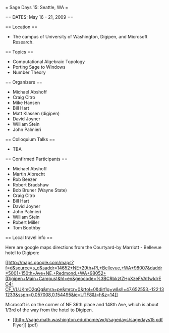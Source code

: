 = Sage Days 15: Seattle, WA =

== DATES: May 16 - 21, 2009 ==

== Location ==
 * The campus of University of Washington, Digipen, and Microsoft Research.

== Topics ==
 * Computational Algebraic Topology
 * Porting Sage to Windows
 * Number Theory

== Organizers ==
 * Michael Abshoff
 * Craig Citro
 * Mike Hansen
 * Bill Hart
 * Matt Klassen (digipen)
 * David Joyner
 * William Stein
 * John Palmieri

== Colloquium Talks ==
 * TBA

== Confirmed Participants ==

 * Michael Abshoff
 * Martin Albrecht
 * Rob Beezer
 * Robert Bradshaw
 * Bob Bruner (Wayne State)
 * Craig Citro
 * Bill Hart
 * David Joyner
 * John Palmieri
 * William Stein
 * Robert Miller
 * Tom Boothby

== Local travel info ==

Here are google maps directions from the Courtyard-by Marriott - Bellevue
hotel to Digipen:

[[http://maps.google.com/maps?f=d&source=s_d&saddr=14652+NE+29th+Pl,+Bellevue,+WA+98007&daddr=5001+150th+Ave+NE,+Redmond,+WA+98052+(Digipen+Main+Campus)&hl=en&geocode=%3BCRbkztZHpXzeFVAl1wIdrEC4-CF_VLUKmO2qQg&mra=pe&mrcr=0&rtol=0&dirflg=w&sll=47.652553,-122.131233&sspn=0.057008,0.154495&ie=UTF8&t=h&z=14]]

Microsoft is on the corner of NE 36th place and 148th Ave, which is
about 1/3rd of the way from the hotel to Digipen.

 * [[http://sage.math.washington.edu/home/wdj/sagedays/sagedays15.pdf Flyer]] (pdf)
